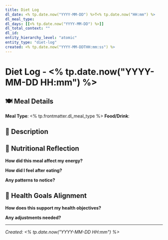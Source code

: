 ```yaml
---
title: Diet Log
dl_date: <% tp.date.now("YYYY-MM-DD") %>T<% tp.date.now("HH:mm") %>
dl_meal_type:
dl_days: [[<% tp.date.now("YYYY-MM-DD") %>]]
dl_total_context: ""
dl_id:
entity_hierarchy_level: "atomic"
entity_type: "diet-log"
created: <% tp.date.now("YYYY-MM-DDTHH:mm:ss") %>
---
```


# Diet Log - <% tp.date.now("YYYY-MM-DD HH:mm") %>

## 🍽️ Meal Details

**Meal Type**: <% tp.frontmatter.dl_meal_type %>
**Food/Drink**: 

## 📝 Description

## 🧠 Nutritional Reflection

**How did this meal affect my energy?**

**How did I feel after eating?**

**Any patterns to notice?**

## 🎯 Health Goals Alignment

**How does this support my health objectives?**

**Any adjustments needed?**

---

*Created: <% tp.date.now("YYYY-MM-DD HH:mm") %>*
